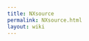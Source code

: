 ```yaml
---
title: NXsource
permalink: NXsource.html
layout: wiki
---
```


<nxformat file="NXsource.xml"></nxformat>
